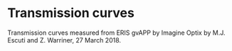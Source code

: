 # Transmission curves

Transmission curves measured from ERIS gvAPP by Imagine Optix by M.J.
Escuti and Z. Warriner, 27 March 2018.
